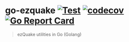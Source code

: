 # go-ezquake [![Test](https://github.com/vikpe/go-ezquake/actions/workflows/test.yml/badge.svg?branch=main)](https://github.com/vikpe/go-ezquake/actions/workflows/test.yml) [![codecov](https://codecov.io/gh/vikpe/go-ezquake/branch/main/graph/badge.svg)](https://codecov.io/gh/vikpe/go-ezquake) [![Go Report Card](https://goreportcard.com/badge/github.com/vikpe/go-ezquake)](https://goreportcard.com/report/github.com/vikpe/go-ezquake)

> ezQuake utilities in Go (Golang)
